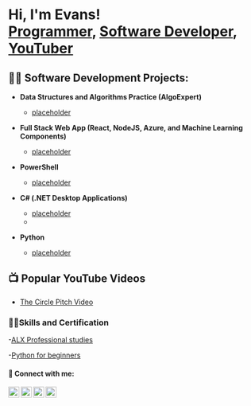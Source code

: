 <h1>Hi, I'm Evans! <br/><a href="https://github.com/omia005">Programmer</a>, <a href="https://www.linkedin.com/in/evans-m-a72aa02b3/">Software Developer</a>, <a href="https://www.youtube.com/channel/UCFdynl7Yq1lhDLDIuXGdA0A">YouTuber</a></h1>

<h2>👨‍💻 Software Development Projects:</h2>

- <b>Data Structures and Algorithms Practice (AlgoExpert)</b>
  - [placeholder](https://github.com/omia005/)
  
- <b>Full Stack Web App (React, NodeJS, Azure, and Machine Learning Components)</b>
  - [placeholder](https://github.com/omia005)
  
- <b>PowerShell</b>
  - [placeholder](https://github.com/omia005)
  
- <b>C# (.NET Desktop Applications)</b>
  - [placeholder](https://github.com/omia005)
  - 
- <b>Python</b>
  - [placeholder](https://github.com/omia005)


<h2>📺 Popular YouTube Videos</h2>

- [The Circle Pitch Video](https://youtu.be/xzcFDhCDAkQ)


<h3> 👨‍💻Skills and Certification </h3>

-[ALX Professional studies](https://ehub.alxafrica.com/profile/4ba383ce-56bd-4130-8a78-c0426abe1b48)

-[Python for beginners](https://www.kaggle.com/evansomia)

<h4> 🤳 Connect with me:</h4>

[<img align="left" alt="Evans | YouTube" width="22px" src="https://cdn.jsdelivr.net/npm/simple-icons@v3/icons/youtube.svg" />][youtube]
[<img align="left" alt="Evans | LinkedIn" width="22px" src="https://cdn.jsdelivr.net/npm/simple-icons@v3/icons/linkedin.svg" />][linkedin]
[<img align="left" alt="Evans | Instagram" width="22px" src="https://cdn.jsdelivr.net/npm/simple-icons@v3/icons/instagram.svg" />][instagram]
[<img align="left" alt="Evans | Gmail" width="22px" src="https://cdn.jsdelivr.net/npm/simple-icons@v3/icons/gmail.svg" />][gmail]

[youtube]: https://www.youtube.com/channel/UCFdynl7Yq1lhDLDIuXGdA0A
[instagram]: https://www.instagram.com/omia443/
[linkedin]: https://www.linkedin.com/in/evans-m-a72aa02b3/
[Gmail]: mailto:evansomia005@gmail.com

<!--
**joshmadakor1/joshmadakor1** is a ✨ _special_ ✨ repository because its `README.md` (this file) appears on your GitHub profile.

Here are some ideas to get you started:

- 🔭 I’m currently working on ...
- 🌱 I’m currently learning ...
- 👯 I’m looking to collaborate on ...
- 🤔 I’m looking for help with ...
- 💬 Ask me about ...
- 📫 How to reach me: ...
- 😄 Pronouns: ...
- ⚡ Fun fact: ...
-->
